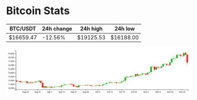 # Bitcoin Stats

BTC/USDT|24h change|24h high|24h low|
|---|---|---|---|
|$16659.47|-12.56%|$19125.53|$16188.00|

<img src="./chart.svg">
